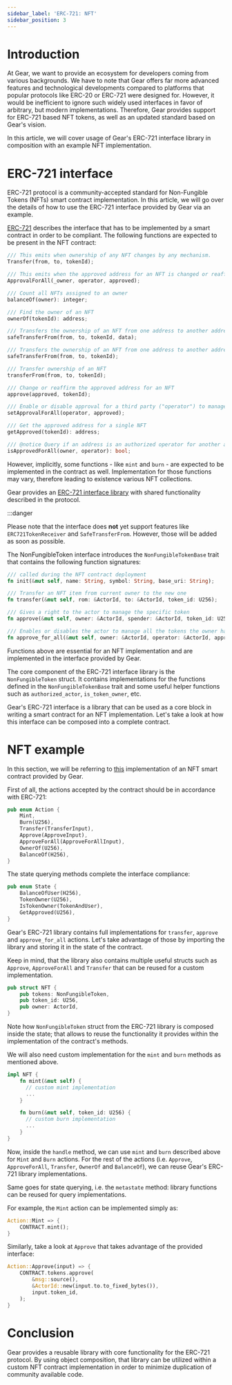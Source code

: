 ```yaml
---
sidebar_label: 'ERC-721: NFT'
sidebar_position: 3
---
```

# Introduction

At Gear, we want to provide an ecosystem for developers coming from various backgrounds. We have to note that Gear offers far more advanced features and technological developments compared to platforms that popular protocols like ERC-20 or ERC-721 were designed for. However, it would be inefficient to ignore such widely used interfaces in favor of arbitrary, but modern implementations. Therefore, Gear provides support for ERC-721 based NFT tokens, as well as an updated standard based on Gear's vision.

In this article, we will cover usage of Gear's ERC-721 interface library in composition with an example NFT implementation.

# ERC-721 interface

ERC-721 protocol is a community-accepted standard for Non-Fungible Tokens (NFTs) smart contract implementation. In this article, we will go over the details of how to use the ERC-721 interface provided by Gear via an example.

[ERC-721](https://eips.ethereum.org/EIPS/eip-721) describes the interface that has to be implemented by a smart contract in order to be compliant. The following functions are expected to be present in the NFT contract:

```rust
/// This emits when ownership of any NFT changes by any mechanism.
Transfer(from, to, tokenId);

/// This emits when the approved address for an NFT is changed or reaffirmed.
ApprovalForAll(_owner, operator, approved);

/// Count all NFTs assigned to an owner
balanceOf(owner): integer;

/// Find the owner of an NFT
ownerOf(tokenId): address;

/// Transfers the ownership of an NFT from one address to another address
safeTransferFrom(from, to, tokenId, data);

/// Transfers the ownership of an NFT from one address to another address
safeTransferFrom(from, to, tokenId);

/// Transfer ownership of an NFT
transferFrom(from, to, tokenId);

/// Change or reaffirm the approved address for an NFT
approve(approved, tokenId);

/// Enable or disable approval for a third party ("operator") to manage
setApprovalForAll(operator, approved);

/// Get the approved address for a single NFT
getApproved(tokenId): address;

/// @notice Query if an address is an authorized operator for another address
isApprovedForAll(owner, operator): bool;
```

However, implicitly, some functions - like `mint` and `burn` - are expected to be implemented in the contract as well. Implementation for those functions may vary, therefore leading to existence various NFT collections.

Gear provides an [ERC-721 interface library](https://github.com/gear-tech/apps/tree/nft-interface) with shared functionality described in the protocol.

:::danger

Please note that the interface does **not** yet support features like `ERC721TokenReceiver` and `SafeTransferFrom`. However, those will be added as soon as possible.

The NonFungibleToken interface introduces the `NonFungibleTokenBase` trait that contains the following function signatures:

```rust
/// called during the NFT contract deployment
fn init(&mut self, name: String, symbol: String, base_uri: String);

/// Transfer an NFT item from current owner to the new one
fn transfer(&mut self, rom: &ActorId, to: &ActorId, token_id: U256);

/// Gives a right to the actor to manage the specific token
fn approve(&mut self, owner: &ActorId, spender: &ActorId, token_id: U256);

/// Enables or disables the actor to manage all the tokens the owner has
fn approve_for_all(&mut self, owner: &ActorId, operator: &ActorId, approved: bool);
```

Functions above are essential for an NFT implementation and are implemented in the interface provided by Gear.

The core component of the ERC-721 interface library is the `NonFungibleToken` struct. It contains implementations for the functions defined in the `NonFungibleTokenBase` trait and some useful helper functions such as `authorized_actor`, `is_token_owner`, etc.

Gear's ERC-721 interface is a library that can be used as a core block in writing a smart contract for an NFT implementation. Let's take a look at how this interface can be composed into a complete contract.

# NFT example

In this section, we will be referring to [this](https://github.com/gear-tech/apps/tree/nft-example) implementation of an NFT smart contract provided by Gear.

First of all, the actions accepted by the contract should be in accordance with ERC-721:

```rust
pub enum Action {
    Mint,
    Burn(U256),
    Transfer(TransferInput),
    Approve(ApproveInput),
    ApproveForAll(ApproveForAllInput),
    OwnerOf(U256),
    BalanceOf(H256),
}
```

The state querying methods complete the interface compliance:

```rust
pub enum State {
    BalanceOfUser(H256),
    TokenOwner(U256),
    IsTokenOwner(TokenAndUser),
    GetApproved(U256),
}
```

Gear's ERC-721 library contains full implementations for `transfer`, `approve` and `approve_for_all` actions. Let's take advantage of those by importing the library and storing it in the state of the contract.

Keep in mind, that the library also contains multiple useful structs such as `Approve`, `ApproveForAll` and `Transfer` that can be reused for a custom implementation.

```rust
pub struct NFT {
    pub tokens: NonFungibleToken,
    pub token_id: U256,
    pub owner: ActorId,
}
```

Note how `NonFungibleToken` struct from the ERC-721 library is composed inside the state; that allows to reuse the functionality it provides within the implementation of the contract's methods.


We will also need custom implementation for the `mint` and `burn` methods as mentioned above.

```rust
impl NFT {
    fn mint(&mut self) {
      // custom mint implementation
      ...
    }

    fn burn(&mut self, token_id: U256) {
      // custom burn implementation
      ...
    }
}
```

Now, inside the `handle` method, we can use `mint` and `burn` described above for `Mint` and `Burn` actions. For the rest of the actions (i.e. `Approve`, `ApproveForAll`, `Transfer`, `OwnerOf` and `BalanceOf`), we can reuse Gear's ERC-721 library implementations.

Same goes for state querying, i.e. the `metastate` method: library functions can be reused for query implementations.

For example, the `Mint` action can be implemented simply as:

```rust
Action::Mint => {
    CONTRACT.mint();
}
```

Similarly, take a look at `Approve` that takes advantage of the provided interface:

```rust
Action::Approve(input) => {
    CONTRACT.tokens.approve(
        &msg::source(),
        &ActorId::new(input.to.to_fixed_bytes()),
        input.token_id,
    );
}
```

# Conclusion

Gear provides a reusable library with core functionality for the ERC-721 protocol. By using object composition, that library can be utilized within a custom NFT contract implementation in order to minimize duplication of community available code.